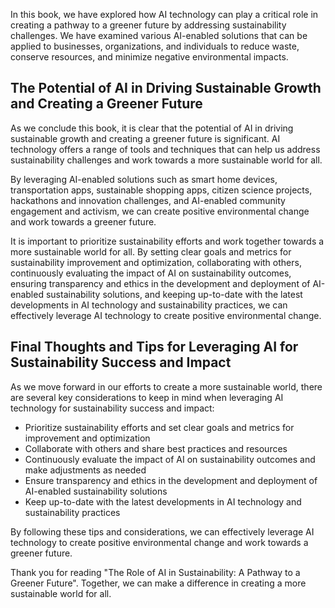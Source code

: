 

In this book, we have explored how AI technology can play a critical role in creating a pathway to a greener future by addressing sustainability challenges. We have examined various AI-enabled solutions that can be applied to businesses, organizations, and individuals to reduce waste, conserve resources, and minimize negative environmental impacts.

The Potential of AI in Driving Sustainable Growth and Creating a Greener Future
-------------------------------------------------------------------------------

As we conclude this book, it is clear that the potential of AI in driving sustainable growth and creating a greener future is significant. AI technology offers a range of tools and techniques that can help us address sustainability challenges and work towards a more sustainable world for all.

By leveraging AI-enabled solutions such as smart home devices, transportation apps, sustainable shopping apps, citizen science projects, hackathons and innovation challenges, and AI-enabled community engagement and activism, we can create positive environmental change and work towards a greener future.

It is important to prioritize sustainability efforts and work together towards a more sustainable world for all. By setting clear goals and metrics for sustainability improvement and optimization, collaborating with others, continuously evaluating the impact of AI on sustainability outcomes, ensuring transparency and ethics in the development and deployment of AI-enabled sustainability solutions, and keeping up-to-date with the latest developments in AI technology and sustainability practices, we can effectively leverage AI technology to create positive environmental change.

Final Thoughts and Tips for Leveraging AI for Sustainability Success and Impact
-------------------------------------------------------------------------------

As we move forward in our efforts to create a more sustainable world, there are several key considerations to keep in mind when leveraging AI technology for sustainability success and impact:

* Prioritize sustainability efforts and set clear goals and metrics for improvement and optimization
* Collaborate with others and share best practices and resources
* Continuously evaluate the impact of AI on sustainability outcomes and make adjustments as needed
* Ensure transparency and ethics in the development and deployment of AI-enabled sustainability solutions
* Keep up-to-date with the latest developments in AI technology and sustainability practices

By following these tips and considerations, we can effectively leverage AI technology to create positive environmental change and work towards a greener future.

Thank you for reading "The Role of AI in Sustainability: A Pathway to a Greener Future". Together, we can make a difference in creating a more sustainable world for all.